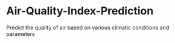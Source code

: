 # Air-Quality-Index-Prediction
Predict the quality of air based on various climatic conditions and parameters
